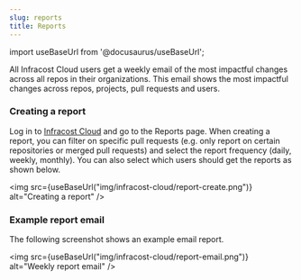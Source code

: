 ```yaml
---
slug: reports
title: Reports
---
```


import useBaseUrl from '@docusaurus/useBaseUrl';

All Infracost Cloud users get a weekly email of the most impactful changes across all repos in their organizations. This email shows the most impactful changes across repos, projects, pull requests and users. 

### Creating a report

Log in to [Infracost Cloud](https://dashboard.infracost.io) and go to the Reports page. When creating a report, you can filter on specific pull requests (e.g. only report on certain repositories or merged pull requests) and select the report frequency (daily, weekly, monthly). You can also select which users should get the reports as shown below.

<img src={useBaseUrl("img/infracost-cloud/report-create.png")} alt="Creating a report" />

### Example report email

The following screenshot shows an example email report.

<img src={useBaseUrl("img/infracost-cloud/report-email.png")} alt="Weekly report email" />

